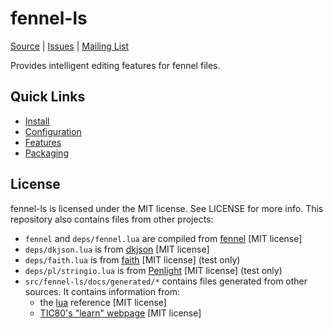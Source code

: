 # fennel-ls
[Source](https://git.sr.ht/~xerool/fennel-ls) | [Issues](https://todo.sr.ht/~xerool/fennel-ls) | [Mailing List](https://lists.sr.ht/~xerool/fennel-ls)

Provides intelligent editing features for fennel files.

## Quick Links
* [Install](docs/manual.md#installation)
* [Configuration](docs/manual.md#configuration)
* [Features](docs/feature-matrix.md)
* [Packaging](docs/packaging.md)

## License
fennel-ls is licensed under the MIT license. See LICENSE for more info.
This repository also contains files from other projects:

* `fennel` and `deps/fennel.lua` are compiled from [fennel](https://git.sr.ht/~technomancy/fennel) [MIT license]
* `deps/dkjson.lua` is from [dkjson](http://dkolf.de/dkjson-lua/) [MIT license]
* `deps/faith.lua` is from [faith](https://git.sr.ht/~technomancy/faith) [MIT license] (test only)
* `deps/pl/stringio.lua` is from [Penlight](https://github.com/lunarmodules/Penlight) [MIT license] (test only)
* `src/fennel-ls/docs/generated/*` contains files generated from other sources. It contains information from:
  * the [lua](https://lua.org) reference [MIT license]
  * [TIC80's "learn" webpage](https://tic80.com/learn) [MIT license]
